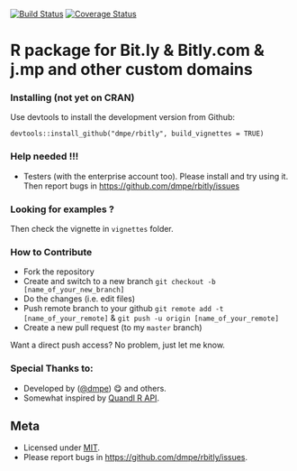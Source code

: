 [![Build Status](https://travis-ci.org/dmpe/rbitly.svg?branch=master)](https://travis-ci.org/dmpe/rbitly)
[![Coverage Status](https://coveralls.io/repos/dmpe/rbitly/badge.svg)](https://coveralls.io/r/dmpe/rbitly)

R package for Bit.ly & Bitly.com & j.mp and other custom domains
=======

### Installing (not yet on CRAN)

Use devtools to install the development version from Github:

```
devtools::install_github("dmpe/rbitly", build_vignettes = TRUE)
```

### Help needed !!!

- Testers (with the enterprise account too). Please install and try using it. Then report bugs in <https://github.com/dmpe/rbitly/issues>

### Looking for examples ?

Then check the vignette in `vignettes` folder.

### How to Contribute

- Fork the repository
- Create and switch to a new branch `git checkout -b [name_of_your_new_branch]`
- Do the changes (i.e. edit files)
- Push remote branch to your github `git remote add -t [name_of_your_remote]` & `git push -u origin [name_of_your_remote]`
- Create a new pull request (to my `master` branch)

Want a direct push access? No problem, just let me know.

### Special Thanks to:

- Developed by ([@dmpe](https://www.github.com/dmpe)) :yum: and others.
- Somewhat inspired by [Quandl R API](https://github.com/quandl/R-package/).

## Meta
- Licensed under [MIT](http://en.wikipedia.org/wiki/MIT_License).
- Please report bugs in <https://github.com/dmpe/rbitly/issues>.

<!-- [![ropensci_footer](sdffgdgsghttp://ropensci.org/public_images/github_footer.png)](http://ropensci.org) -->





